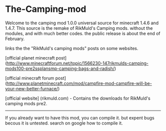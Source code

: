 The-Camping-mod 
=============== 
 
Welcome to the camping mod 1.0.0 universal source for minecraft 1.4.6 and 1.4.7. 
This source is the remake of RikMuld's Camping mods. without the modules, and with much better codes. 
the public release is about the end of February.  
 
links the the "RikMuld's camping mods" posts on some websites. 
 
[official planet minecraft post] (http://www.minecraftforum.net/topic/1566230-147rikmulds-camping-mods100-pre2ssplansmp-camping-bags-and-radish/) 
 
[official minecraft forum post] (http://www.planetminecraft.com/mod/campfire-mod-campfire-will-be-your-new-better-furnace/) 
 
[official website] (rikmuld.com)  - Contains the downloads for RikMuld's camping mods pre2. 
 
--------------------------------------------------------------------------------------- 
 
If you already want to have this mod, you can compile it. but expent bugs becous it is untested. 
search on google how to compile it. 
